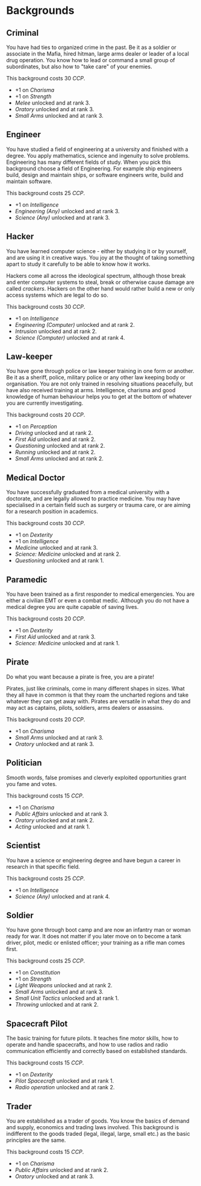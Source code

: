 # Backgrounds

## Criminal

You have had ties to organized crime in the past. Be it as a soldier
or associate in the Mafia, hired hitman, large arms dealer or leader
of a local drug operation. You know how to lead or command a small
group of subordinates, but also how to "take care" of your enemies.

This background costs 30 _CCP_.

- +1 on _Charisma_
- +1 on _Strength_
- _Melee_ unlocked and at rank 3.
- _Oratory_ unlocked and at rank 3.
- _Small Arms_ unlocked and at rank 3.

## Engineer

You have studied a field of engineering at a university and finished with
a degree. You apply mathematics, science and ingenuity to solve problems.
Engineering has many different fields of study. When you pick this background
choose a field of Engineering. For example ship engineers build, design and
maintain ships, or software engineers write, build and maintain software.

This background costs 25 _CCP_.

- +1 on _Intelligence_
- _Engineering (Any)_ unlocked and at rank 3.
- _Science (Any)_ unlocked and at rank 3.

## Hacker

You have learned computer science - either by studying it or by yourself,
and are using it in creative ways. You joy at the thought of taking something
apart to study it carefully to be able to know how it works.

Hackers come all across the ideological spectrum, although those break and
enter computer systems to steal, break or otherwise cause damage are called
_crackers_. Hackers on the other hand would rather build a new or only
access systems which are legal to do so.

This background costs 30 _CCP_.

- +1 on _Intelligence_
- _Engineering (Computer)_ unlocked and at rank 2.
- _Intrusion_ unlocked and at rank 2.
- _Science (Computer)_ unlocked and at rank 4.

## Law-keeper

You have gone through police or law keeper training in one form or another. Be
it as a sheriff, police, military police or any other law keeping body or
organisation. You are not only trained in resolving situations peacefully,
but have also received training at arms. Intelligence, charisma and good
knowledge of human behaviour helps you to get at the bottom of whatever you
are currently investigating.

This background costs 20 _CCP_.

- +1 on _Perception_
- _Driving_ unlocked and at rank 2.
- _First Aid_ unlocked and at rank 2.
- _Questioning_ unlocked and at rank 2.
- _Running_ unlocked and at rank 2.
- _Small Arms_ unlocked and at rank 2.

## Medical Doctor

You have successfully graduated from a medical university with a doctorate,
and are legally allowed to practice medicine. You may have specialised in
a certain field such as surgery or trauma care, or are aiming for a research
position in academics.

This background costs 30 _CCP_.

- +1 on _Dexterity_
- +1 on _Intelligence_
- _Medicine_ unlocked and at rank 3.
- _Science: Medicine_ unlocked and at rank 2.
- _Questioning_ unlocked and at rank 1.

## Paramedic

You have been trained as a first responder to medical emergencies. You are
either a civilian EMT or even a combat medic. Although you do not have a medical
degree you are quite capable of saving lives.

This background costs 20 _CCP_.

- +1 on _Dexterity_
- _First Aid_ unlocked and at rank 3.
- _Science: Medicine_ unlocked and at rank 1.

## Pirate

Do what you want because a pirate is free, you are a pirate!

Pirates, just like criminals, come in many different shapes in sizes. What they
all have in common is that they roam the uncharted regions and take whatever
they can get away with. Pirates are versatile in what they do and may act as
captains, pilots, soldiers, arms dealers or assassins.

This background costs 20 _CCP_.

- +1 on _Charisma_
- _Small Arms_ unlocked and at rank 3.
- _Oratory_ unlocked and at rank 3.

## Politician

Smooth words, false promises and cleverly exploited opportunities grant you fame
and votes.

This background costs 15 _CCP_.

- +1 on _Charisma_
- _Public Affairs_ unlocked and at rank 3.
- _Oratory_ unlocked and at rank 2.
- _Acting_ unlocked and at rank 1.

## Scientist

You have a science or engineering degree and have begun a career in research in
that specific field.

This background costs 25 _CCP_.

- +1 on _Intelligence_
- _Science (Any)_ unlocked and at rank 4.

## Soldier

You have gone through boot camp and are now an infantry man or woman ready for
war. It does not matter if you later move on to become a tank driver, pilot,
medic or enlisted officer; your training as a rifle man comes first.

This background costs 25 _CCP_.

- +1 on _Constitution_
- +1 on _Strength_
- _Light Weapons_ unlocked and at rank 2.
- _Small Arms_ unlocked and at rank 3.
- _Small Unit Tactics_ unlocked and at rank 1.
- _Throwing_ unlocked and at rank 2.

## Spacecraft Pilot

The basic training for future pilots. It teaches fine motor skills, how to
operate and handle spacecrafts, and how to use radios and radio communication
efficiently and correctly based on established standards.

This background costs 15 _CCP_.

- +1 on _Dexterity_
- _Pilot Spacecraft_ unlocked and at rank 1.
- _Radio operation_ unlocked and at rank 2.

## Trader

You are established as a trader of goods. You know the basics of demand and
supply, economics and trading laws involved. This background is indifferent
to the goods traded (legal, illegal, large, small etc.) as the basic principles
are the same.

This background costs 15 _CCP_.

- +1 on _Charisma_
- _Public Affairs_ unlocked and at rank 2.
- _Oratory_ unlocked and at rank 3.
